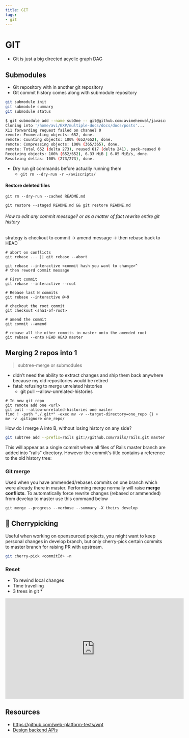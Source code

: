 ```yaml
---
title: GIT
tags:
- git
---
```


# GIT

<TagLinks />

* Git is just a big directed acyclic graph DAG

## Submodules

* Git repository with in another git repository
* Git commit history comes along with submodule repository

```bash
git submodule init
git submodule summary
git submodule status
```

```bash
$ git submodule add --name subOne -- git@github.com:avimehenwal/javascript.git docs/docs/posts
Cloning into '/home/avi/EXP/multiple-docs/docs/docs/posts'...
X11 forwarding request failed on channel 0
remote: Enumerating objects: 652, done.
remote: Counting objects: 100% (652/652), done.
remote: Compressing objects: 100% (365/365), done.
remote: Total 652 (delta 273), reused 617 (delta 241), pack-reused 0
Receiving objects: 100% (652/652), 6.33 MiB | 6.85 MiB/s, done.
Resolving deltas: 100% (273/273), done.
```

* Dry run git commands before actually running them
  * `git rm --dry-run -r ~/aviscripts/`

#### Restore deleted files

```
git rm --dry-run --cached README.md

git restore --staged README.md && git restore README.md
```

###### How to edit any commit message? or as a matter of fact rewrite entire git history

strategy is checkout to commit -> amend message -> then rebase back to HEAD

```
# abort on conflicts
git rebase ... || git rebase --abort

git rebase --interactive <commit hash you want to change>^
# then reword commit message

# First commit
git rebase --interactive --root

# Rebase last N commits
git rebase --interactive @~9

# checkout the root commit
git checkout <sha1-of-root>

# amend the commit
git commit --amend

# rebase all the other commits in master onto the amended root
git rebase --onto HEAD HEAD master
```
## Merging 2 repos into 1

> subtree-merge or submodules

* didn’t need the ability to extract changes and ship them back anywhere because my old repositories would be retired
* fatal: refusing to merge unrelated histories
  * git pull --allow-unrelated-histories

```
# In new git repo
git remote add one <url>
git pull --allow-unrelated-histories one master
find ! -path "./.git*" -exec mv -v --target-directory=one_repo {} +
mv -v .gitignore one_repo/
```

How do I merge A into B, without losing history on any side?

```bash
git subtree add --prefix=rails git://github.com/rails/rails.git master
```

This will appear as a single commit where all files of Rails master branch are added into "rails" directory. However the commit's title contains a reference to the old history tree:

### Git merge

Used when you have ammended/rebases commits on one branch which were already there in master.
Performing merge normally will raise **merge conflicts**. To automatically force rewrite changes (rebased or ammended) from develop to master use this command below

```
git merge --progress --verbose --summary -X theirs develop
```

## :cherry_blossom: Cherrypicking

Useful when working on opensourced projects, you might want to keep personal changes in develop branch,
but only cherry-pick certain commits to master branch for raising PR with upstream.

```bash
git cherry-pick <commitId> -n
```

### Reset

* To rewind local changes
* Time travelling
* 3 trees in git
  *

<iframe width="560" height="315" src="https://www.youtube.com/embed/LX11jimGDGk" frameborder="0" allow="accelerometer; autoplay; encrypted-media; gyroscope; picture-in-picture" allowfullscreen></iframe>

## Resources

* https://github.com/web-platform-tests/wpt
* [Design backend APIs](https://stoplight.io/studio/)

<Footer />
